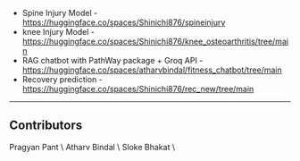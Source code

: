 - Spine Injury Model - https://huggingface.co/spaces/Shinichi876/spineinjury
- knee Injury Model - https://huggingface.co/spaces/Shinichi876/knee_osteoarthritis/tree/main
- RAG chatbot with PathWay package + Groq API - https://huggingface.co/spaces/atharvbindal/fitness_chatbot/tree/main
- Recovery prediction - https://huggingface.co/spaces/Shinichi876/rec_new/tree/main

------- 
## Contributors 

Pragyan Pant \\
Atharv Bindal  \\
Sloke Bhakat \\
